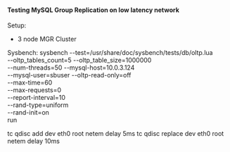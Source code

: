 #### Testing MySQL Group Replication on low latency network

Setup:
- 3 node MGR Cluster

Sysbench:
sysbench --test=/usr/share/doc/sysbench/tests/db/oltp.lua \
         --oltp_tables_count=5 --oltp_table_size=1000000 \
         --num-threads=50 --mysql-host=10.0.3.124 \
         --mysql-user=sbuser --oltp-read-only=off \
         --max-time=60 \
         --max-requests=0 \
         --report-interval=10 \
         --rand-type=uniform \
         --rand-init=on \
         run

tc qdisc add dev eth0 root netem delay 5ms
tc qdisc replace dev eth0 root netem delay 10ms



